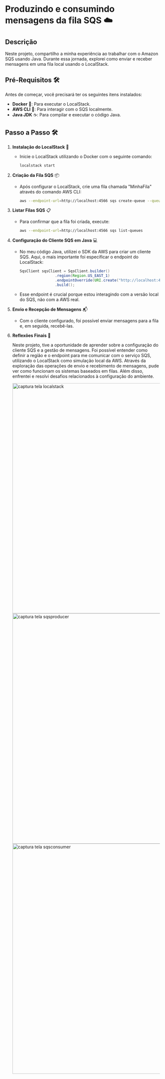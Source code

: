# Produzindo e consumindo mensagens da fila SQS ☁️

## Descrição

Neste projeto, compartilho a minha experiência ao trabalhar com o Amazon SQS usando Java. Durante essa jornada, explorei como enviar e receber mensagens em uma fila local usando o LocalStack.

## Pré-Requisitos 🛠️

Antes de começar, você precisará ter os seguintes itens instalados:

- **Docker** 🐳: Para executar o LocalStack.
- **AWS CLI** 📡: Para interagir com o SQS localmente.
- **Java JDK** ☕: Para compilar e executar o código Java.

## Passo a Passo 🛠️

1. **Instalação do LocalStack** 🐳
   - Inicie o LocalStack utilizando o Docker com o seguinte comando:
     ```bash
     localstack start
     ```

2. **Criação da Fila SQS** 📦
   - Após configurar o LocalStack, crie uma fila chamada "MinhaFila" através do comando AWS CLI:
     ```bash
     aws --endpoint-url=http://localhost:4566 sqs create-queue --queue-name MinhaFila
     ```

3. **Listar Filas SQS** 📋
   - Para confirmar que a fila foi criada, execute:
     ```bash
     aws --endpoint-url=http://localhost:4566 sqs list-queues
     ```

4. **Configuração do Cliente SQS em Java** 💻
   - No meu código Java, utilizei o SDK da AWS para criar um cliente SQS. Aqui, o mais importante foi especificar o endpoint do LocalStack:
     ```java
     SqsClient sqsClient = SqsClient.builder()
                     .region(Region.US_EAST_1)
                     .endpointOverride(URI.create("http://localhost:4566"))
                     .build();
     ```
   - Esse endpoint é crucial porque estou interagindo com a versão local do SQS, não com a AWS real.

5. **Envio e Recepção de Mensagens** 📬
   - Com o cliente configurado, foi possível enviar mensagens para a fila e, em seguida, recebê-las.

6. **Reflexões Finais** 🤔
   
    Neste projeto, tive a oportunidade de aprender sobre a configuração do cliente SQS e a gestão de mensagens. Foi possível entender como definir a região e o endpoint para me comunicar com o serviço SQS, utilizando o LocalStack como simulação local da AWS.
    Através da exploração das operações de envio e recebimento de mensagens, pude ver como funcionam os sistemas baseados em filas. Além disso, enfrentei e resolvi desafios relacionados à configuração do ambiente.

    <img src="https://github.com/user-attachments/assets/f91dfcf6-f453-49e7-8d13-14b8e6b2fa9b" alt="captura tela localstack" width="750"/>
    <img src="https://github.com/user-attachments/assets/1902ccc3-13a9-4962-8bea-6177a97519ad" alt="captura tela sqsproducer" width="750"/>
    <img src="https://github.com/user-attachments/assets/59366cca-7b0d-46b1-8cc8-d745dce8eaa6" alt="captura tela sqsconsumer" width="750"/>



